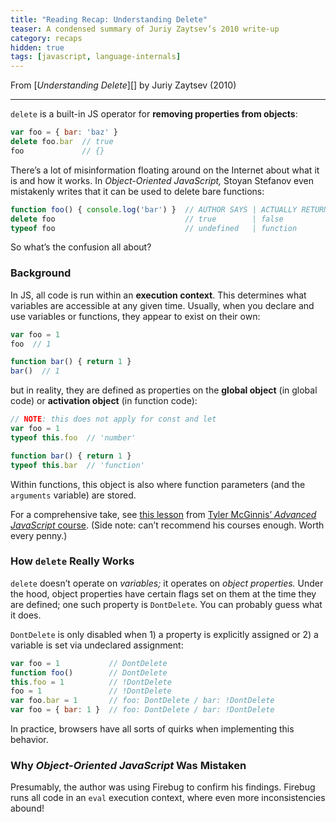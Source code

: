 ```yaml
---
title: "Reading Recap: Understanding Delete"
teaser: A condensed summary of Juriy Zaytsev’s 2010 write-up
category: recaps
hidden: true
tags: [javascript, language-internals]
---
```


From [_Understanding Delete_][] by Juriy Zaytsev (2010)

---

`delete` is a built-in JS operator for **removing properties from objects**:

```javascript
var foo = { bar: 'baz' }
delete foo.bar  // true
foo             // {}
```

There’s a lot of misinformation floating around on the Internet about what it
is and how it works. In _Object-Oriented JavaScript,_ Stoyan Stefanov even
mistakenly writes that it can be used to delete bare functions:

```javascript
function foo() { console.log('bar') }  // AUTHOR SAYS | ACTUALLY RETURNS
delete foo                             // true        | false
typeof foo                             // undefined   | function
```

So what’s the confusion all about?

### Background

In JS, all code is run within an **execution context**. This determines what
variables are accessible at any given time. Usually, when you declare and use
variables or functions, they appear to exist on their own:

```javascript
var foo = 1
foo  // 1

function bar() { return 1 }
bar()  // 1
```

but in reality, they are defined as properties on the **global object** (in
global code) or **activation object** (in function code):

```javascript
// NOTE: this does not apply for const and let
var foo = 1
typeof this.foo  // 'number'

function bar() { return 1 }
typeof this.bar  // 'function'
```

Within functions, this object is also where function parameters (and the
`arguments` variable) are stored.

For a comprehensive take, see [this lesson][excons] from [Tyler McGinnis’
_Advanced JavaScript_ course][tmg]. (Side note: can’t recommend his courses
enough. Worth every penny.)

### How `delete` Really Works

`delete` doesn’t operate on _variables;_ it operates on _object properties._
Under the hood, object properties have certain flags set on them at the time
they are defined; one such property is `DontDelete`. You can probably guess
what it does.

`DontDelete` is only disabled when 1) a property is explicitly assigned or 2)
a variable is set via undeclared assignment:

```javascript
var foo = 1           // DontDelete
function foo()        // DontDelete
this.foo = 1          // !DontDelete
foo = 1               // !DontDelete
var foo.bar = 1       // foo: DontDelete / bar: !DontDelete
var foo = { bar: 1 }  // foo: DontDelete / bar: !DontDelete
```

In practice, browsers have all sorts of quirks when implementing this
behavior.

### Why _Object-Oriented JavaScript_ Was Mistaken

Presumably, the author was using Firebug to confirm his findings. Firebug runs
all code in an `eval` execution context, where even more inconsistencies
abound!

[Understanding Delete]: https://perfectionkills.com/understanding-delete/
[excons]: https://www.youtube.com/watch?v=Nt-qa_LlUH0
[tmg]: https://tylermcginnis.com/courses/advanced-javascript/
